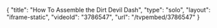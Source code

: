 {
    "title": "How To Assemble the Dirt Devil Dash",
    "type": "solo",
    "layout": "iframe-static",
    "videoId": "3786547",
    "url": "\/tvpembed\/3786547"
}